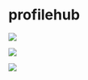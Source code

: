 # profilehub

<img src="https://aerial-dessert-41a.notion.site/image/https%3A%2F%2Fs3-us-west-2.amazonaws.com%2Fsecure.notion-static.com%2F4b860467-5cb0-4e7b-9af1-36656bae4351%2FUntitled.png?table=block&id=6a202542-2248-4dc4-8ed6-7d5fc76dc33e&spaceId=a1eed9a8-a823-4016-b506-b2ae59044a8a&width=2000&userId=&cache=v2"></img>


<img src="https://aerial-dessert-41a.notion.site/image/https%3A%2F%2Fs3-us-west-2.amazonaws.com%2Fsecure.notion-static.com%2F2541db43-ed29-4354-b92c-1ec67cfbdcaa%2FUntitled.png?table=block&id=31227e84-34c7-4b6f-83ec-64db523bb9e9&spaceId=a1eed9a8-a823-4016-b506-b2ae59044a8a&width=2000&userId=&cache=v2"></img>

<img src="https://aerial-dessert-41a.notion.site/image/https%3A%2F%2Fs3-us-west-2.amazonaws.com%2Fsecure.notion-static.com%2F4b860467-5cb0-4e7b-9af1-36656bae4351%2FUntitled.png?table=block&id=6a202542-2248-4dc4-8ed6-7d5fc76dc33e&spaceId=a1eed9a8-a823-4016-b506-b2ae59044a8a&width=2000&userId=&cache=v2"></img>
